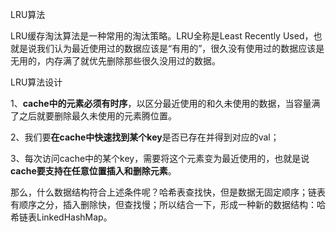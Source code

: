 LRU算法

LRU缓存淘汰算法是一种常用的淘汰策略。LRU全称是Least Recently Used，也就是说我们认为最近使用过的数据应该是“有用的”，很久没有使用过的数据应该是无用的，内存满了就优先删除那些很久没用过的数据。



LRU算法设计

1、**cache中的元素必须有时序**，以区分最近使用的和久未使用的数据，当容量满了之后就要删除最久未使用的元素腾位置。

2、我们要**在cache中快速找到某个key**是否已存在并得到对应的val；

3、每次访问cache中的某个key，需要将这个元素变为最近使用的，也就是说**cache要支持在任意位置插入和删除元素**。



那么，什么数据结构符合上述条件呢？哈希表查找快，但是数据无固定顺序；链表有顺序之分，插入删除快，但查找慢；所以结合一下，形成一种新的数据结构：哈希链表LinkedHashMap。

